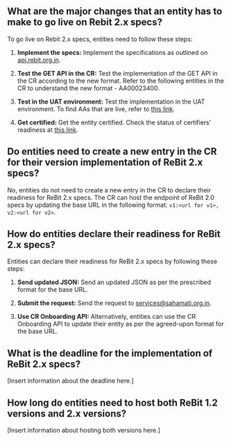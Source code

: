 ## What are the major changes that an entity has to make to go live on Rebit 2.x specs?

To go live on Rebit 2.x specs, entities need to follow these steps:

1. **Implement the specs:** Implement the specifications as outlined on [api.rebit.org.in](api.rebit.org.in).
   
2. **Test the GET API in the CR:** Test the implementation of the GET API in the CR according to the new format. Refer to the following entities in the CR to understand the new format - AA00023400.

3. **Test in the UAT environment:** Test the implementation in the UAT environment. To find AAs that are live, refer to [this link](dummy_link_2).

4. **Get certified:** Get the entity certified. Check the status of certifiers' readiness at [this link](dummy_link_3).

## Do entities need to create a new entry in the CR for their version implementation of ReBit 2.x specs?

No, entities do not need to create a new entry in the CR to declare their readiness for ReBit 2.x specs. The CR can host the endpoint of ReBit 2.0 specs by updating the base URL in the following format: `v1:<url for v1>, v2:<url for v2>`.

## How do entities declare their readiness for ReBit 2.x specs?

Entities can declare their readiness for ReBit 2.x specs by following these steps:

1. **Send updated JSON:** Send an updated JSON as per the prescribed format for the base URL.

2. **Submit the request:** Send the request to [services@sahamati.org.in](mailto:services@sahamati.org.in).

3. **Use CR Onboarding API:** Alternatively, entities can use the CR Onboarding API to update their entity as per the agreed-upon format for the base URL.

## What is the deadline for the implementation of ReBit 2.x specs?

[Insert information about the deadline here.]

## How long do entities need to host both ReBit 1.2 versions and 2.x versions?

[Insert information about hosting both versions here.]
